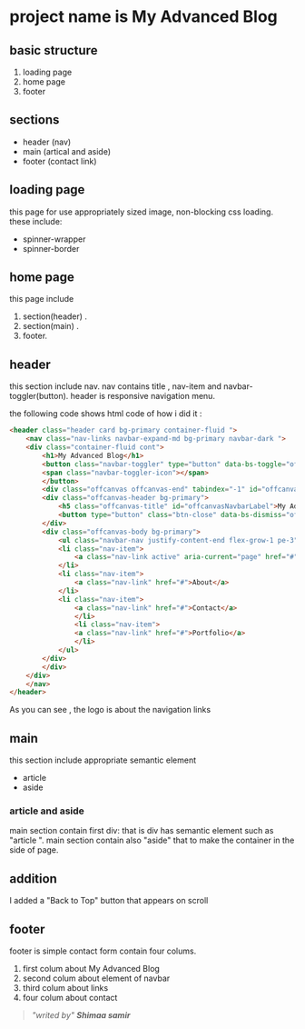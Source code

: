 # project name is My Advanced Blog

## basic structure
1. loading page
2. home page
3. footer

## sections
- header (nav)
- main (artical and aside)
- footer (contact link)

## loading page
this page for use appropriately sized image, non-blocking css loading.
these include:
* spinner-wrapper
* spinner-border

## home page 
this page include 
1. section(header) .
2. section(main) .
3. footer.

## header
this section include nav.
nav contains title , nav-item and navbar-toggler(button).
header is responsive navigation menu.

the following code shows html code of how i did it :
```html
<header class="header card bg-primary container-fluid ">
    <nav class="nav-links navbar-expand-md bg-primary navbar-dark ">
    <div class="container-fluid cont">
        <h1>My Advanced Blog</h1>
        <button class="navbar-toggler" type="button" data-bs-toggle="offcanvas" data-bs-target="#offcanvasNavbar" aria-controls="offcanvasNavbar" aria-label="Toggle navigation">
        <span class="navbar-toggler-icon"></span>
        </button>
        <div class="offcanvas offcanvas-end" tabindex="-1" id="offcanvasNavbar" aria-labelledby="offcanvasNavbarLabel">
        <div class="offcanvas-header bg-primary">
            <h5 class="offcanvas-title" id="offcanvasNavbarLabel">My Advanced Blog</h5>
            <button type="button" class="btn-close" data-bs-dismiss="offcanvas" aria-label="Close"></button>
        </div>
        <div class="offcanvas-body bg-primary">
            <ul class="navbar-nav justify-content-end flex-grow-1 pe-3">
            <li class="nav-item">
                <a class="nav-link active" aria-current="page" href="#">Home</a>
            </li>
            <li class="nav-item">
                <a class="nav-link" href="#">About</a>
            </li>
            <li class="nav-item">
                <a class="nav-link" href="#">Contact</a>
                </li>
                <li class="nav-item">
                <a class="nav-link" href="#">Portfolio</a>
                </li>
            </ul>
        </div>
        </div>
    </div>
    </nav>
</header>
```

As you can see , the logo is about the navigation links

## main 
this section include appropriate semantic element 
- article
- aside

### article and aside
main section contain first div:
that is div has semantic element such as "article ".
main section contain also "aside"
that to make the container in the side of page.

## addition
I added a "Back to Top" button that appears on scroll

## footer
footer is simple contact form contain four colums.
1. first colum about My Advanced Blog
2. second colum about element of navbar
3. third colum about links
4. four colum about contact

> *"writed by"* ***Shimaa samir***
